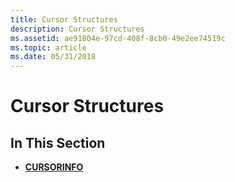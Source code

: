 ```yaml
---
title: Cursor Structures
description: Cursor Structures
ms.assetid: ae91804e-97cd-408f-8cb0-49e2ee74519c
ms.topic: article
ms.date: 05/31/2018
---
```


# Cursor Structures

## In This Section

-   [**CURSORINFO**](/windows/win32/api/winuser/ns-winuser-cursorinfo)

 

 




